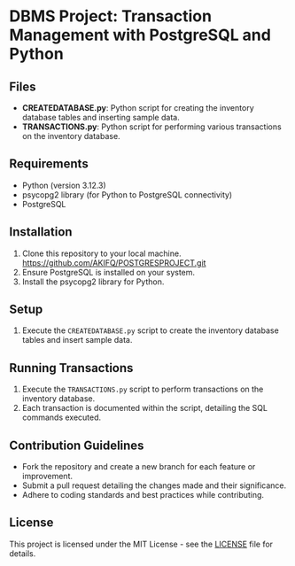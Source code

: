 # DBMS Project: Transaction Management with PostgreSQL and Python

## Files
- **CREATEDATABASE.py**: Python script for creating the inventory database tables and inserting sample data.
- **TRANSACTIONS.py**: Python script for performing various transactions on the inventory database.

## Requirements
- Python (version 3.12.3)
- psycopg2 library (for Python to PostgreSQL connectivity)
- PostgreSQL 

## Installation
1. Clone this repository to your local machine. https://github.com/AKIFQ/POSTGRESPROJECT.git
2. Ensure PostgreSQL is installed on your system.
3. Install the psycopg2 library for Python.
 
## Setup
1. Execute the `CREATEDATABASE.py` script to create the inventory database tables and insert sample data.

## Running Transactions
1. Execute the `TRANSACTIONS.py` script to perform transactions on the inventory database.
2. Each transaction is documented within the script, detailing the SQL commands executed.

## Contribution Guidelines
- Fork the repository and create a new branch for each feature or improvement.
- Submit a pull request detailing the changes made and their significance.
- Adhere to coding standards and best practices while contributing.

## License
This project is licensed under the MIT License - see the [LICENSE](LICENSE) file for details.
